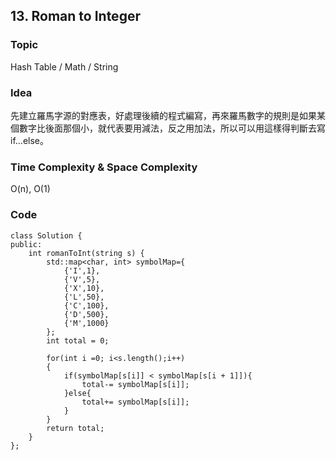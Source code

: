 ##  13. Roman to Integer

### Topic
Hash Table / Math / String

### Idea
先建立羅馬字源的對應表，好處理後續的程式編寫，再來羅馬數字的規則是如果某個數字比後面那個小，就代表要用減法，反之用加法，所以可以用這樣得判斷去寫if…else。

### Time Complexity & Space Complexity
O(n), O(1)
### Code
```
class Solution {
public:
    int romanToInt(string s) {
        std::map<char, int> symbolMap={
            {'I',1},
            {'V',5},
            {'X',10},
            {'L',50},
            {'C',100},
            {'D',500},
            {'M',1000}
        };
        int total = 0;

        for(int i =0; i<s.length();i++)
        { 
            if(symbolMap[s[i]] < symbolMap[s[i + 1]]){
                total-= symbolMap[s[i]];
            }else{
                total+= symbolMap[s[i]];
            }
        }
        return total;
    }
};
```
